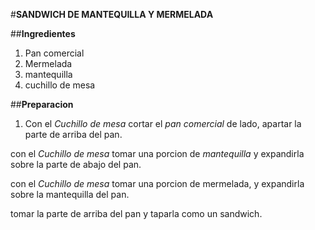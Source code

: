 #**SANDWICH DE MANTEQUILLA Y MERMELADA** 

##**Ingredientes**

1. Pan comercial 
2. Mermelada
3. mantequilla 
4. cuchillo de mesa

##**Preparacion**

1. Con el *Cuchillo de mesa* cortar el *pan comercial*  de lado, apartar la parte de arriba del pan.

con el *Cuchillo de mesa* tomar una porcion de *mantequilla* y expandirla sobre la parte  de abajo del pan.

con el *Cuchillo de mesa* tomar una porcion de mermelada, y expandirla sobre la mantequilla del pan.

tomar la parte de arriba del pan y taparla como un sandwich. 